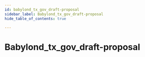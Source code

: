 ```yaml
---
id: babylond_tx_gov_draft-proposal
sidebar_label: Babylond_tx_gov_draft-proposal
hide_table_of_contents: true

---
```


# Babylond_tx_gov_draft-proposal